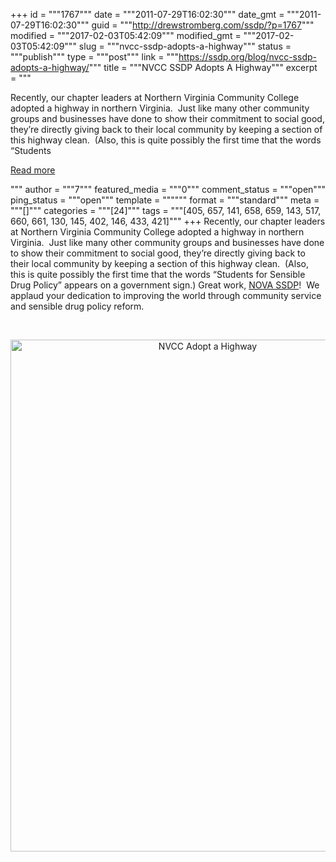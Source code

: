 +++
id = """1767"""
date = """2011-07-29T16:02:30"""
date_gmt = """2011-07-29T16:02:30"""
guid = """http://drewstromberg.com/ssdp/?p=1767"""
modified = """2017-02-03T05:42:09"""
modified_gmt = """2017-02-03T05:42:09"""
slug = """nvcc-ssdp-adopts-a-highway"""
status = """publish"""
type = """post"""
link = """https://ssdp.org/blog/nvcc-ssdp-adopts-a-highway/"""
title = """NVCC SSDP Adopts A Highway"""
excerpt = """<p>Recently, our chapter leaders at Northern Virginia Community College adopted a highway in northern Virginia.  Just like many other community groups and businesses have done to show their commitment to social good, they&#8217;re directly giving back to their local community by keeping a section of this highway clean.  (Also, this is quite possibly the first time that the words &#8220;Students</p>
<div class="h10"></div>
<p><a class="more-link2 flat" href="https://ssdp.org/blog/nvcc-ssdp-adopts-a-highway/">Read more</a></p>
"""
author = """7"""
featured_media = """0"""
comment_status = """open"""
ping_status = """open"""
template = """"""
format = """standard"""
meta = """[]"""
categories = """[24]"""
tags = """[405, 657, 141, 658, 659, 143, 517, 660, 661, 130, 145, 402, 146, 433, 421]"""
+++
Recently, our chapter leaders at Northern Virginia Community College adopted a highway in northern Virginia.  Just like many other community groups and businesses have done to show their commitment to social good, they&#8217;re directly giving back to their local community by keeping a section of this highway clean.  (Also, this is quite possibly the first time that the words &#8220;Students for Sensible Drug Policy&#8221; appears on a government sign.) Great work, <a href="http://www.facebook.com/SensibleNOVA" target="_blank">NOVA SSDP</a>!  We applaud your dedication to improving the world through community service and sensible drug policy reform.



&nbsp;

<p style="text-align: center;"><a href="http://ssdp.org/news/blog/nvcc-ssdp-adopts-a-highway/attachment/nvcc_ssdp_highway/" rel="attachment wp-att-4143"><img class="aligncenter  wp-image-4143" title="NVCC Adopt a Highway" src="/assets/2011/07/nvcc_ssdp_highway-769x1024.jpg" alt="NVCC Adopt a Highway" width="615" height="819" /></a></p>
